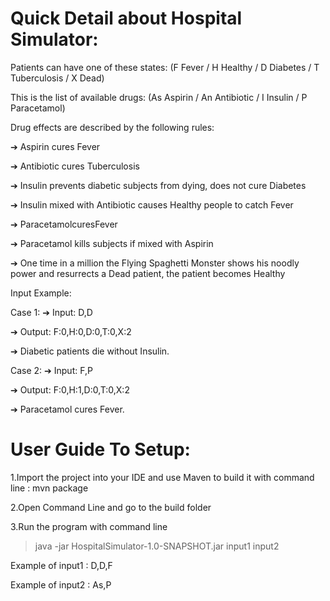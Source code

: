Quick Detail about Hospital Simulator:
================================================
Patients can have one of these states: (F Fever / H Healthy / D Diabetes / T Tuberculosis / X Dead)

This is the list of available drugs: (As Aspirin / An Antibiotic / I Insulin / P Paracetamol)

Drug effects are described by the following rules:

  ➔ Aspirin cures Fever

  ➔ Antibiotic cures Tuberculosis

  ➔ Insulin prevents diabetic subjects from dying, does not cure Diabetes

  ➔ Insulin mixed with Antibiotic causes Healthy people to catch Fever

  ➔ ParacetamolcuresFever

  ➔ Paracetamol kills subjects if mixed with Aspirin

  ➔ One time in a million the Flying Spaghetti Monster shows his noodly power and resurrects a Dead patient, the patient becomes Healthy

Input Example:

Case 1: 
  ➔ Input: D,D

  ➔ Output: F:0,H:0,D:0,T:0,X:2

  ➔ Diabetic patients die without Insulin.

Case 2: 
  ➔ Input: F,P

  ➔ Output: F:0,H:1,D:0,T:0,X:2

  ➔ Paracetamol cures Fever.
  
User Guide To Setup:
================================================

1.Import the project into your IDE and use Maven to build it with command line : mvn package

2.Open Command Line and go to the build folder

3.Run the program with command line

>java -jar HospitalSimulator-1.0-SNAPSHOT.jar input1 input2

Example of input1 : D,D,F

Example of input2 : As,P


